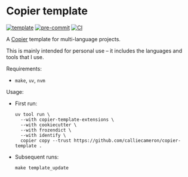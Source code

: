 # Copier template

[![template](https://img.shields.io/badge/template-calliecameron%2Fcopier--template-brightgreen)](https://github.com/calliecameron/copier-template)
[![pre-commit](https://img.shields.io/badge/pre--commit-enabled-brightgreen?logo=pre-commit)](https://github.com/pre-commit/pre-commit)
[![CI](https://github.com/calliecameron/copier-template/actions/workflows/ci.yml/badge.svg)](https://github.com/calliecameron/copier-template/actions/workflows/ci.yml)

A [Copier](https://github.com/copier-org/copier) template for multi-language projects.

This is mainly intended for personal use – it includes the languages and tools that I use.

Requirements:

- `make`, `uv`, `nvm`

Usage:

- First run:

  ```shell
  uv tool run \
    --with copier-template-extensions \
    --with cookiecutter \
    --with frozendict \
    --with identify \
    copier copy --trust https://github.com/calliecameron/copier-template .
  ```

- Subsequent runs:

  ```shell
  make template_update
  ```
